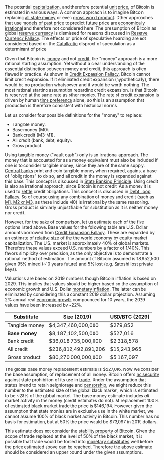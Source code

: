 The potential [capitalization](Glossary#capitalization), and therefore potential [unit](Glossary#unit) [price](Glossary#price), of Bitcoin is estimated in various ways. A common approach is to imagine Bitcoin replacing [all state money](https://www.fool.com/investing/2017/05/25/could-the-price-of-bitcoin-go-to-1-million.aspx) or even [gross world product](https://en.wikipedia.org/wiki/Gross_world_product). Other approaches that use [models of past price](https://medium.com/@100trillionUSD/modeling-bitcoins-value-with-scarcity-91fa0fc03e25) to predict future price are [economically irrational](Stock-to-Flow-Fallacy) and therefore not considered here. The presumption of Bitcoin as global [reserve currency](Reservation-Principle) is dismissed for reasons discussed in [Reserve Currency Fallacy](Reserve-Currency-Fallacy). The effects on price of speculative hoarding are not considered based on the [Catallactic](https://en.wikipedia.org/wiki/Catallactics) disproof of speculation as a determinant of price.

Given that Bitcoin is [money](Money-Taxonomy) and not [credit](Glossary#lend), the "money" approach is a more rational starting assumption. Yet without a clear understanding of the essential distinction between money and credit, this approach is often flawed in practice. As shown in [Credit Expansion Fallacy](Credit-Expansion-Fallacy), Bitcoin cannot limit credit expansion. If it eliminated credit expansion (hypothetically), there would be no production whatsoever and it would be worth nothing. The most rational starting assumption regarding credit expansion, is that Bitcoin is reserved at the same rate as other monies. The rate of credit expansion is driven by human [time preference](https://github.com/libbitcoin/libbitcoin-system/wiki/Time-Preference-Fallacy) alone, so this is an assumption that production is therefore consistent with historical norms.

Let us consider four possible definitions for the "money" to replace:

* Tangible money.
* Base money (M0).
* Bank credit (M3-M1).
* All credit (bank, debt, equity).
* Gross product.

Using tangible money ("vault cash") only is an irrational approach. The money that is accounted for as a money equivalent must also be included if one is to consider tangible money, since they are of the same supply. [Central banks](https://en.wikipedia.org/wiki/Central_bank) print and coin tangible money when required, against a base of "obligations" to do so, and all credit in the money is expanded against this base. This concept is discussed in [State Banking Principle](State-Banking-Principle). Using credit is also an irrational approach, since Bitcoin is not credit. As a money it is used to [settle](https://en.wikipedia.org/wiki/Settlement_(finance)) credit obligations. This concept is discussed in [Debt Loop Fallacy](Debt-Loop-Fallacy). So of course using any combination of money and credit (such as [M1, M2 or M3](https://en.wikipedia.org/wiki/Money_supply#United_States), as these include M0) is irrational by the same reasoning. Gross product is similarly unjustifiable for substitution as it is neither money nor credit.

However, for the sake of comparison, let us estimate each of the five options listed above. Base values for the following table are U.S. Dollar amounts borrowed from [Credit Expansion Fallacy](Credit-Expansion-Fallacy). These are expanded by an estimate of [relative size](https://seekingalpha.com/article/4202768-u-s-percent-world-stock-market-cap-tops-40-percent) of the the world economy by equity market capitalization. The U.S. market is approximately 40% of global markets. Therefore these values exceed U.S. numbers by a factor of 1/40%. This favors simplicity over precision, as the only objective is to demonstrate a rational method of estimation. The amount of Bitcoin assumed is 18,952,500 given 95% mined (~10 years future) and 5% lost (e.g. Satoshi lost private keys).

Valuations are based on 2019 numbers though Bitcoin inflation is based on 2029. This implies that values should be higher based on the assumption of economic growth and U.S. Dollar [monetary inflation](https://en.wikipedia.org/wiki/Monetary_inflation). The latter can be eliminated by considering this a constant 2019 dollar projection. Assuming 2% annual real [economic growth](https://en.wikipedia.org/wiki/Economic_growth) compounded for 10 years, the 2029 values have been increased by ~22%.

| Substitute       | Size  (2019)         | USD/BTC (2029) |
|------------------|----------------------|----------------|
| Tangible money   |   $4,347,460,000,000 |       $279,852 |
| **Base money**   |   $8,187,102,500,000 |       $527,016 |
| Bank credit      |  $36,018,735,000,000 |     $2,318,578 |
| All credit       | $236,812,492,891,206 |    $15,243,965 |
| Gross product    |  $80,270,000,000,000 |     $5,167,097 |

The global base money replacement estimate is $527,016. Now we consider the base assumption, of replacement of all money. Bitcoin offers [no security](https://github.com/libbitcoin/libbitcoin-system/wiki/Permissionless-Principle) against state prohibition of its use in [trade](Glossary#trade). Under the assumption that states intend to retain seigniorage and [censorship](Glossary#censorship), we might reduce this number to the estimated size of the global black market, which is estimated to be ~28% of the global market. The base money estimate includes *all* market activity in the money (credit estimates do not). At replacement 100% of estimated black market trade the price is $146,194. However given the assumption that state monies are in exclusive use in the white market, we cannot assume 100% of black market activity in Bitcoin. This number has no basis for estimation, but at 50% the price would be $73,097 in 2019 dollars.

This estimate does not consider the [stability property](Stability-Property) of Bitcoin. Given the scope of trade replaced at the level of 50% of the black market, it is possible that trade would be forced into [monetary substitutes](https://github.com/libbitcoin/libbitcoin-system/wiki/Substitution-Principle) well before the price estimated above can be reached. Therefore the above estimate should be considered an upper bound under the given assumptions.